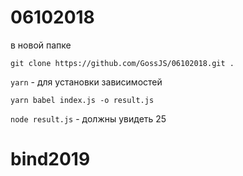 # 06102018

в новой папке

```git clone https://github.com/GossJS/06102018.git .```


```yarn``` - для установки зависимостей

```yarn babel index.js -o result.js```

```node result.js``` - должны увидеть 25
# bind2019
